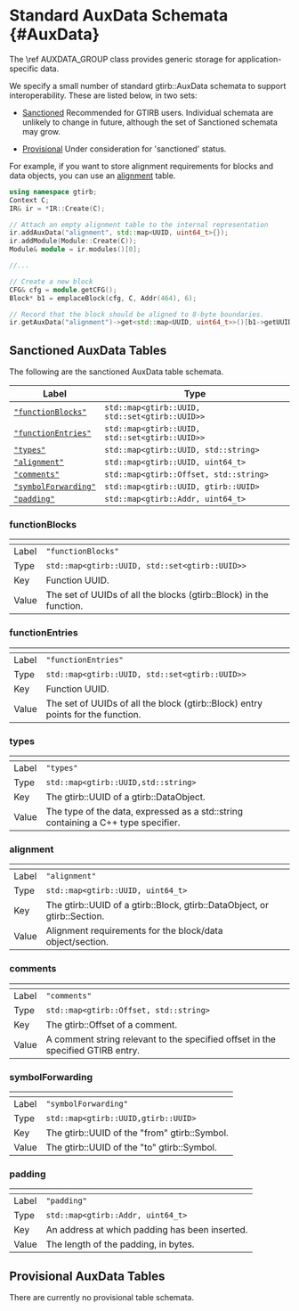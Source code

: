 Standard AuxData Schemata               {#AuxData}
=========================

The \ref AUXDATA_GROUP class provides generic storage for
application-specific data.

We specify a small number of standard gtirb::AuxData schemata to
support interoperability. These are listed below, in two sets:

- [Sanctioned](#sanctioned-auxdata-tables) Recommended for GTIRB
  users. Individual schemata are unlikely to change in future,
  although the set of Sanctioned schemata may grow.

- [Provisional](#provisional-auxdata-tables) Under consideration for
  'sanctioned' status.

For example, if you want to store alignment requirements for blocks
and data objects, you can use an [alignment](#alignment) table.

```c++
using namespace gtirb;
Context C;
IR& ir = *IR::Create(C);

// Attach an empty alignment table to the internal representation
ir.addAuxData("alignment", std::map<UUID, uint64_t>{});
ir.addModule(Module::Create(C));
Module& module = ir.modules()[0];

//...

// Create a new block
CFG& cfg = module.getCFG();
Block* b1 = emplaceBlock(cfg, C, Addr(464), 6);

// Record that the block should be aligned to 8-byte boundaries.
ir.getAuxData("alignment")->get<std::map<UUID, uint64_t>>()[b1->getUUID()] = 8;
```


## Sanctioned AuxData Tables

The following are the sanctioned AuxData table schemata.


| Label                                     | Type                                               |
|-------------------------------------------|----------------------------------------------------|
| [`"functionBlocks"`](#functionblocks)     | ```std::map<gtirb::UUID, std::set<gtirb::UUID>>``` |
| [`"functionEntries"`](#functionentries)   | ```std::map<gtirb::UUID, std::set<gtirb::UUID>>``` |
| [`"types"`](#types)                       | ```std::map<gtirb::UUID, std::string>```           |
| [`"alignment"`](#alignment)               | ```std::map<gtirb::UUID, uint64_t>```              |
| [`"comments"`](#comments)                 | ```std::map<gtirb::Offset, std::string>```         |
| [`"symbolForwarding"`](#symbolforwarding) | ```std::map<gtirb::UUID, gtirb::UUID>```           |
| [`"padding"`](#padding)                   | ```std::map<gtirb::Addr, uint64_t>```              |


### functionBlocks

| <!-- --> | <!-- -->                                                           |
|----------|--------------------------------------------------------------------|
| Label    | ```"functionBlocks"```                                             |
| Type     | ```std::map<gtirb::UUID, std::set<gtirb::UUID>>```                 |
| Key      | Function UUID.                                                     |
| Value    | The set of UUIDs of all the blocks (gtirb::Block) in the function. |


### functionEntries

| <!-- --> | <!-- -->                                                                        |
|----------|---------------------------------------------------------------------------------|
| Label    | ```"functionEntries"```                                                         |
| Type     | ```std::map<gtirb::UUID, std::set<gtirb::UUID>>```                              |
| Key      | Function UUID.                                                                  |
| Value    | The set of UUIDs of all the block (gtirb::Block) entry points for the function. |


### types

| <!-- --> | <!-- -->                                                                          |
|----------|-----------------------------------------------------------------------------------|
| Label    | ```"types"```                                                                     |
| Type     | ```std::map<gtirb::UUID,std::string>```                                           |
| Key      | The gtirb::UUID of a gtirb::DataObject.                                           |
| Value    | The type of the data, expressed as a std::string containing a C++ type specifier. |


### alignment

| <!-- --> | <!-- -->                                                                 |
|----------|--------------------------------------------------------------------------|
| Label    | ```"alignment"```                                                        |
| Type     | ```std::map<gtirb::UUID, uint64_t>```                                    |
| Key      | The gtirb::UUID of a gtirb::Block, gtirb::DataObject, or gtirb::Section. |
| Value    | Alignment requirements for the block/data object/section.                |


### comments

| <!-- --> | <!-- -->                                                                        |
|----------|---------------------------------------------------------------------------------|
| Label    | ```"comments"```                                                                |
| Type     | ```std::map<gtirb::Offset, std::string>```                                      |
| Key      | The gtirb::Offset of a comment.                                                 |
| Value    | A comment string relevant to the specified offset in the specified GTIRB entry. |


### symbolForwarding

| <!-- --> | <!-- -->                                     |
|----------|----------------------------------------------|
| Label    | ```"symbolForwarding"```                     |
| Type     | ```std::map<gtirb::UUID,gtirb::UUID>```      |
| Key      | The gtirb::UUID of the "from" gtirb::Symbol. |
| Value    | The gtirb::UUID of the "to" gtirb::Symbol.   |


### padding

| <!-- --> | <!-- -->                                       |
|----------|------------------------------------------------|
| Label    | ```"padding"```                                |
| Type     | ```std::map<gtirb::Addr, uint64_t>```          |
| Key      | An address at which padding has been inserted. |
| Value    | The length of the padding, in bytes.           |


## Provisional AuxData Tables

There are currently no provisional table schemata.
